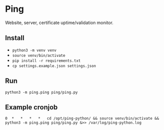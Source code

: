 # Ping

Website, server, certificate uptime/validation monitor.

## Install

* `python3 -m venv venv`
* `source venv/bin/activate` 
* `pip install -r requirements.txt`
* `cp settings.example.json settings.json`

## Run

`python3 -m ping.ping ping/ping.py`

## Example cronjob

`0	*	*	*	*	cd /opt/ping-python/ && source venv/bin/activate && python3 -m ping.ping ping/ping.py &>> /var/log/ping-python.log`
